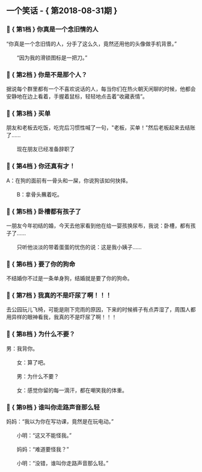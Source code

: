 ## 一个笑话 - { 第2018-08-31期 }
</hr>

### :jack_o_lantern: { 第1档 } 你真是一个念旧情的人
“你真是一个念旧情的人，分手了这么久，竟然还用他的头像做手机背景。”<br/><br/>　　“因为我的滑锁图标是一把刀。”


### :jack_o_lantern: { 第2档 } 你是不是那个人？
据说每个群里都有一个不喜欢说话的人，每当你们在热火朝天闲聊的时候，他都会安静地在边上看着，手握着鼠标，轻轻地点击着“收藏表情”。


### :jack_o_lantern: { 第3档 } 买单
朋友和老板去吃饭，吃完后习惯性喊了一句，&quot;老板，买单！&quot;然后老板起来去结账了……<br/><br/>　　现在朋友已经准备辞职了


### :jack_o_lantern: { 第4档 } 你还真有才！
A：在狗的面前有一骨头和一屎，你说狗该如何抉择。<br/><br/>　　B：拿骨头蘸着吃。


### :jack_o_lantern: { 第5档 } 卧槽都有孩子了
一朋友今年初结的婚，今天去他家看到他在给一婴孩换尿布，我说：卧槽，都有孩子了……<br/><br/>　　只听他淡淡的带着蛋蛋的忧伤的说：这是我小姨子……


### :jack_o_lantern: { 第6档 } 要了你的狗命
不结婚你不过是一条单身狗，结婚就是要了你的狗命。


### :jack_o_lantern: { 第7档 } 我真的不是吓尿了啊！！！
去公园玩儿飞椅，可能是刚下完雨的原因，下来的时候裤子有点弄湿了，周围人都用异样的眼神看我，我真的不是吓尿了啊！！！


### :jack_o_lantern: { 第8档 } 为什么不要？
男：我背你。<br/><br/>　　女：算了吧。<br/><br/>　　男：为什么不要？<br/><br/>　　女：感觉你留的每一滴汗，都在嘲笑我的体重。


### :jack_o_lantern: { 第9档 } 谁叫你走路声音那么轻
妈妈：“我以为你在写功课，竟然是在玩电动。”<br/><br/>　　小明：“这又不能怪我。”<br/><br/>　　妈妈：“难道要怪我？”<br/><br/>　　小明：“没错，谁叫你走路声音那么轻。”

